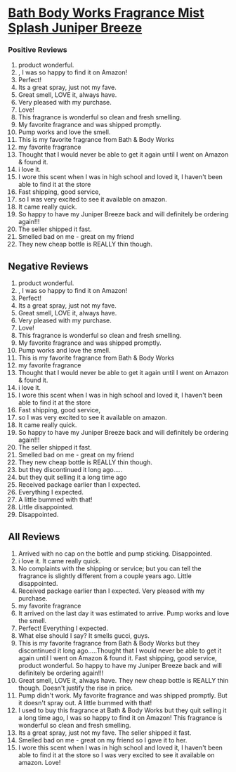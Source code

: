 # [Bath Body Works Fragrance Mist Splash Juniper Breeze](https://products.checkmycream.com/products/Bath-Body-Works-Fragrance-Mist-Splash-Juniper-Breeze.html)

### Positive Reviews

<ol>
      <li>product wonderful.  </li>
      <li>, I was so happy to find it on Amazon!</li>
      <li>Perfect!  </li>
      <li>Its a great spray, just not my fave.</li>
      <li>Great smell, LOVE it, always have.</li>
      <li>Very pleased with my purchase.</li>
      <li>Love!</li>
      <li>This fragrance is wonderful so clean and fresh smelling.</li>
      <li>My favorite fragrance and was shipped promptly.</li>
      <li>Pump works and love the smell.</li>
      <li>This is my favorite fragrance from Bath &amp; Body Works</li>
      <li>my favorite fragrance</li>
      <li>Thought that I would never be able to get it again until I went on Amazon &amp; found it.  </li>
      <li>i love it.</li>
      <li>I wore this scent when I was in high school and loved it, I haven&#x27;t been able to find it at the store</li>
      <li>Fast shipping, good service,</li>
      <li>so I was very excited to see it available on amazon.</li>
      <li>It came really quick.</li>
      <li>So happy to have my Juniper Breeze back and will definitely be ordering again!!!</li>
      <li>The seller shipped it fast.</li>
      <li>Smelled bad on me - great on my friend</li>
      <li>They new cheap bottle is REALLY thin though.</li>
</ol>


<h2>Negative Reviews</h2>
<ol>
<li> product wonderful.  </li>
<li> , I was so happy to find it on Amazon!</li>
<li> Perfect!  </li>
<li> Its a great spray, just not my fave.</li>
<li> Great smell, LOVE it, always have.</li>
<li> Very pleased with my purchase.</li>
<li> Love!</li>
<li> This fragrance is wonderful so clean and fresh smelling.</li>
<li> My favorite fragrance and was shipped promptly.</li>
<li> Pump works and love the smell.</li>
<li> This is my favorite fragrance from Bath &amp; Body Works</li>
<li> my favorite fragrance</li>
<li> Thought that I would never be able to get it again until I went on Amazon &amp; found it.  </li>
<li> i love it.</li>
<li> I wore this scent when I was in high school and loved it, I haven&#x27;t been able to find it at the store</li>
<li> Fast shipping, good service,</li>
<li> so I was very excited to see it available on amazon.</li>
<li> It came really quick.</li>
<li> So happy to have my Juniper Breeze back and will definitely be ordering again!!!</li>
<li> The seller shipped it fast.</li>
<li> Smelled bad on me - great on my friend</li>
<li> They new cheap bottle is REALLY thin though.</li>
<li> but they discontinued it long ago.....</li>
<li> but they quit selling it a long time ago</li>
<li> Received package earlier than I expected.</li>
<li> Everything I expected.</li>
<li> A little bummed with that!</li>
<li> Little disappointed.</li>
<li> Disappointed.</li>
</ol>

<h2>All Reviews</h2>

<ol>
    <li> Arrived with no cap on the bottle and pump sticking.  Disappointed.</li>
    <li> i love it. It came really quick.</li>
    <li> No complaints with the shipping or service; but you can tell the fragrance is slightly different from a couple years ago.  Little disappointed.</li>
    <li> Received package earlier than I expected. Very pleased with my purchase.</li>
    <li> my favorite fragrance</li>
    <li> It arrived on the last day it was estimated to arrive. Pump works and love the smell.</li>
    <li> Perfect!  Everything I expected.</li>
    <li> What else should I say? It smells gucci, guys.</li>
    <li> This is my favorite fragrance from Bath &amp; Body Works but they discontinued it long ago.....Thought that I would never be able to get it again until I went on Amazon &amp; found it.  Fast shipping, good service, product wonderful.  So happy to have my Juniper Breeze back and will definitely be ordering again!!!</li>
    <li> Great smell, LOVE it, always have. They new cheap bottle is REALLY thin though. Doesn&#x27;t justify the rise in price.</li>
    <li> Pump didn&#x27;t work. My favorite fragrance and was shipped promptly. But it doesn&#x27;t spray out. A little bummed with that!</li>
    <li> I used to buy this fragrance at Bath &amp; Body Works but they quit selling it a long time ago, I was so happy to find it on Amazon! This fragrance is wonderful so clean and fresh smelling.</li>
    <li> Its a great spray, just not my fave. The seller shipped it fast.</li>
    <li> Smelled bad on me - great on my friend so I gave it to her.</li>
    <li> I wore this scent when I was in high school and loved it, I haven&#x27;t been able to find it at the store so I was very excited to see it available on amazon. Love!</li>
</ol>




